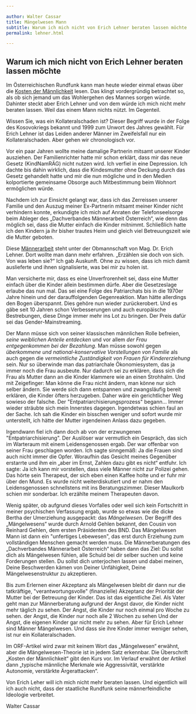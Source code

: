 ```yaml
---

author: Walter Cassar 
title: Mängelwesen Mann
subtitle: Warum ich mich nicht von Erich Lehner beraten lassen möchte
permalink: lehner.html

---
```


## Warum ich mich nicht von Erich Lehner beraten lassen möchte

Im Österreichischen Rundfunk kann man heute wieder einmal etwas über die
[Kosten der Männlichkeit](http://orf.at/stories/2416149/2416145/)
lesen.
Das klingt vordergründig betrachtet so, als ob sich jemand um das Wohlergehen des Mannes sorgen würde.
Dahinter steckt aber Erich Lehner und von dem würde ich mich nicht mehr beraten lassen.
Weil das einem Mann nichts nützt.
Im Gegenteil.

Wissen Sie,
was ein Kollateralschaden ist?
Dieser Begriff wurde in der Folge des Kosovokriegs bekannt und 1999 zum Unwort des Jahres gewählt.
Für Erich Lehner ist das Leiden anderer Männer im Zweifelsfall nur ein Kollateralschaden.
Aber gehen wir chronologisch vor.

Vor ein paar Jahren wollte meine damalige Partnerin mitsamt unserer Kinder ausziehen.
Der Familienrichter hatte mir schon erklärt, 
dass mir das neue Gesetz (KindNamRÄG) nicht nutzen wird.
Ich verfiel in eine Depression.
Ich dachte bis dahin wirklich,
dass die Kindesmutter ohne Deckung durch das Gesetz gehandelt hatte und mir die nun mögliche und in den Medien kolportierte gemeinsame Obsorge auch Mitbestimmung beim Wohnort ermöglichen würde.

Nachdem ich zur Einsicht gelangt war,
dass ich das Zerreissen unserer Familie und den Auszug meiner Ex-Partnerin mitsamt meiner Kinder nicht verhindern konnte,
erkundigte ich mich auf Anraten der Telefonseelsorge beim Ableger des „Dachverbandes Männerarbeit Österreich“,
wie denn das möglich sei,
dass die Mutter einfach die Kinder mitnimmt.
Schließlich hatte ich den Kindern ja ihr bisher trautes Heim und gleich viel Betreuungszeit wie die Mutter geboten.

Diese
[Männerarbeit](http://dmoe-info.at/ueber_uns/organisationen)
steht unter der Obmannschaft von Mag. Dr. Erich Lehner.
Dort wollte man dann mehr erfahren.
„Erzählen sie doch von sich. Von was leben sie?“
Ich gab Auskunft.
Ohne zu wissen,
dass ich mich damit auslieferte und ihnen signalisierte,
was bei mir zu holen ist.

Man versicherte mir, dass es eine Unverfrorenheit sei,
dass eine Mutter einfach über die Kinder allein bestimmen dürfe.
Aber die Gesetzeslage erlaube das nun mal.
Das sei eine Folge des Patriarchats bis in die 1970er Jahre hinein und der darauffolgenden Gegenreaktion.
Man hätte allerdings den Bogen überspannt.
Dies gehöre nun wieder zurückerobert.
Und es gäbe seit 10 Jahren schon Verbesserungen und auch europäische Bestrebungen,
diese Dinge immer mehr ins Lot zu bringen.
Der Preis dafür sei das Gender-Mainstreaming.

Der Mann müsse sich von seiner klassischen männlichen Rolle befreien,
*seine weiblichen Anteile entdecken* und vor allem *der Frau entgegenkommen bei der Bezahlung*.
Man müsse sowohl gegen *überkommene und national-konservative Vorstellungen von Familie* als auch gegen die *vermeintliche Zuständigkeit von Frauen für Kindererziehung* sein.
Nur so überwinde man das patriarchale Ökonomiesystem,
das ja immer noch die Frau ausbeute.
Nur dadurch sei zu erklären,
dass sich die Frau als Mutter dann an die Kinder klammere wie an einen Strohhalm.
Und mit Zeigefinger:
Man könne die Frau nicht ändern,
man könne nur sich selber ändern.
Sie werde sich dann entspannen und zwangsläufig bereit erklären,
die Kinder öfters herzugeben.
Daher wäre ein gerichtlicher Weg sowieso der falsche.
Der "Entpatriarchisierungsprozess" begann…
Immer wieder sträubte sich mein Innerstes dagegen.
Irgendetwas schien faul an der Sache.
Ich sah die Kinder ein bisschen weniger und sofort wurde mir unterstellt,
ich hätte der Mutter irgendeinen Anlass dazu gegeben.

Irgendwann fiel ich dann doch ab von der erzwungenen "Entpatriarchisierung".
Der Auslöser war vermutlich ein Gespräch,
das sich im Warteraum mit einem Leidensgenossen ergab.
Der war offenbar von seiner Frau geschlagen worden.
Ich sagte sinngemäß:
Ja die Frauen sind auch nicht immer die Opfer.
Woraufhin das Gesicht meines Gegenüber erstarrte und ihm ein „aber im Ernst, Zahlen dazu gibt es nicht“ entfuhr.
Ich sagte:
Ja ich kann mir vorstellen,
dass viele Männer nicht zur Polizei gehen.
Das hörte sein Therapeut,
der sich eben einen Kaffee holte und er fuhr mir über den Mund.
Es wurde nicht weiterdiskutiert und er nahm den Leidensgenossen schnellstens mit ins Beratungszimmer.
Dieser Maulkorb schien mir sonderbar.
Ich erzählte meinem Therapeuten davon.

Wenig später,
ob aufgrund dieses Vorfalles oder weil sich kein Fortschritt in meiner psychischen Verfassung ergab,
wurde so etwas wie die dicke Bertha der Umerziehung ausgepackt:
das *Mängelwesen*. 
Der Begriff des „Mängelwesens“ wurde durch Arnold Gehlen bekannt,
den Cousin von Reinhard Gehlen,
dem ersten Präsidenten des BND.
Das Mängelwesen Mann ist dann ein "unfertiges Lebewesen", das erst durch Erziehung zum vollständigen Menschen gemacht werden muss.
Die Männerberatungen des „Dachverbandes Männerarbeit Österreich“ haben dann das Ziel:
Du sollst dich als Mängelwesen fühlen,
alle Schuld bei dir selber suchen und keine Forderungen stellen.
Du sollst dich unterjochen lassen und dabei meinen,
Deine Beschwerden kämen von Deiner Unfähigkeit,
Deine Mängelwesenstruktur zu akzeptieren.

Bis zum Erlernen einer Akzeptanz als Mängelwesen bleibt dir dann nur die tatkräftige,
"verantwortungsvolle"
(finanzielle) Akzeptanz der Priorität der Mutter bei der Betreuung der Kinder.
Das ist das eigentliche Ziel.
Als Vater geht man zur Männerberatung aufgrund der Angst davor,
die Kinder nicht mehr täglich zu sehen.
Der Angst,
die Kinder nur noch einmal pro Woche zu sehen.
der Angst,
die Kinder nur noch alle 2 Wochen zu sehen
Und der Angst,
die eigenen Kinder gar nicht mehr zu sehen.
Aber für Erich Lehner sind Männer Mängelwesen.
Und dass sie ihre Kinder immer weniger sehen, ist nur ein Kollateralschaden.

Im ORF-Artikel wird zwar mit keinem Wort das „Mängelwesen“ erwähnt,
aber die Mängelwesen-Theorie ist in jedem Satz erkennbar.
Die Überschrift „Kosten der Männlichkeit“ gibt den Kurs vor.
Im Verlauf erwähnt der Artikel dann „typische männliche Merkmale wie Aggressivität, verstärkte Autonomie, verstärkte Ärgerattacken“.

Von Erich Leher will ich mich nicht mehr beraten lassen.
Und eigentlich will ich auch nicht,
dass der staatliche Rundfunk seine männerfeindliche Ideologie verbreitet.

Walter Cassar
